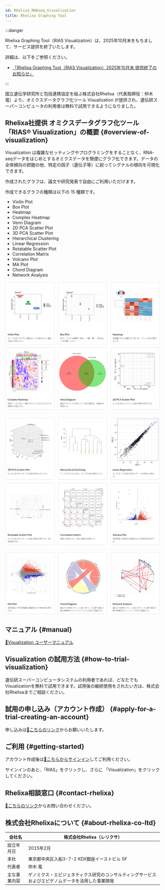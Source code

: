 ```yaml
---
id: Rhelixa_RNAseq_Visualization
title: Rhelixa Graphing Tool
---
```



:::danger

Rhelixa Graphing Tool（RIAS Visualization）は、2025年10月末をもちまして、サービス提供を終了いたします。

詳細は、以下をご参照ください。
- [「Rhelixa Graphing Tool（RIAS Visualization）2025年10月末 提供終了のお知らせ」](/blog/2025-09-29-news_Rhelixa-rias-visualisation-end-october-2025)

:::


国立遺伝学研究所と包括連携協定を結ぶ株式会社Rhelixa（代表取締役：仲木 竜）より、オミクスデータグラフ化ツール Visualization が提供され、遺伝研スーパーコンピュータの利用者は無料で試用できるようになりました。


## Rhelixa社提供 オミクスデータグラフ化ツール 「RIAS®️ Visualization」の概要 {#overview-of-visualization}

Visualization は複雑なセッティングやプログラミングをすることなく、RNA-seqデータをはじめとするオミクスデータを簡便にグラフ化できます。データの全体傾向の把握の他、特定の因子（遺伝子等）に絞ってシグナルの傾向を可視化できます。

作成されたグラフは、論文や研究発表で自由にご利用いただけます。

作成できるグラフの種類は以下の 15 種類です。
- Violin Plot 
- Box Plot
- Heatmap
- Complex Heatmap
- Venn Diagram 
- 2D PCA Scatter Plot
- 3D PCA Scatter Plot
- Hierarchical Clustering
- Linear Regression
- Rotatable Scatter Plot
- Correlation Matrix
- Volcano Plot
- MA Plot
- Chord Diagram
- Network Analysis

![](Rhelixa_RNAseq_visu_1.png)

![](Rhelixa_RNAseq_visu_2.png)

![](Rhelixa_RNAseq_visu_3.png)


## マニュアル {#manual}

[&#x1f517;Visualization ユーザーマニュアル](https://notepm.jp/sharing/e653b342-8932-42c3-b504-25d12361eb9c)


## Visualization の試用方法 {#how-to-trial-visualization}

遺伝研スーパーコンピュータシステムの利用者であれば、どなたでもVisualizationを無料で試用できます。試用後の継続使用をされたい方は、株式会社Rhelixaまでご相談ください。


## 試用の申し込み（アカウント作成） {#apply-for-a-trial-creating-an-account}

申し込みは[&#x1f517;こちらのリンク](https://form.jotform.com/232914192808460)からお願いいたします。


## ご利用 {#getting-started}

アカウント作成後は[&#x1f517;こちらからサインイン](https://rias.rhelixa.com/users/sign_in)してご利用ください。

サインインのあと、「RIAS」をクリックし、さらに 「Visualization」をクリックしてください。


## Rhelixa相談窓口 {#contact-rhelixa}

[&#x1f517;こちらのリンク](https://form.jotform.com/231092619050449)からお問い合わせください。

## 株式会社Rhelixaについて {#about-rhelixa-co-ltd}

| 会社名     | 株式会社Rhelixa（レリクサ）                            |
|------------|--------------------------------------------------------|
|設立年月日  |	2015年2月                                             |
|本社 	     | 東京都中央区入船3-7-2 KDX銀座イーストビル 5F   |
|代表者      | 仲木 竜                                                |
|主な事業内容| 	ゲノミクス・エピジェネティクス研究のコンサルティングサービスおよびエピゲノムデータを活用した事業開発|
